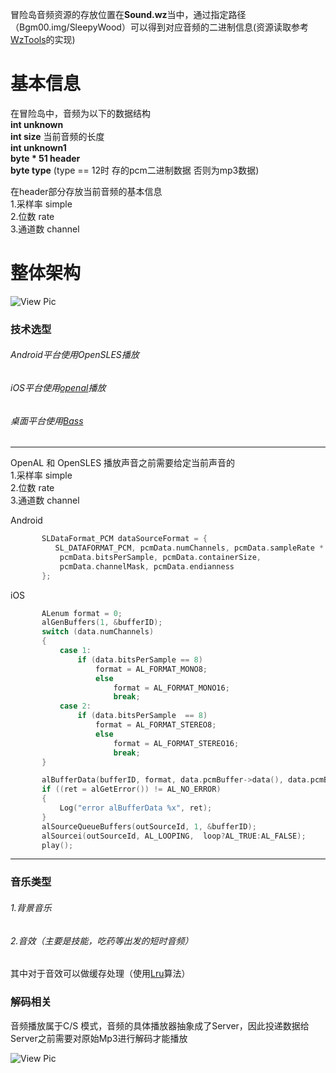 
冒险岛音频资源的存放位置在**Sound.wz**当中，通过指定路径（Bgm00.img/SleepyWood）可以得到对应音频的二进制信息(资源读取参考[WzTools](https://github.com/flwmxd/WzTools)的实现)

# 基本信息

在冒险岛中，音频为以下的数据结构
<br>**int unknown**
<br>**int size** 当前音频的长度
<br>**int unknown1**
<br>**byte * 51 header**
<br>**byte type** (type == 12时 存的pcm二进制数据 否则为mp3数据)

在header部分存放当前音频的基本信息
<br>1.采样率 simple
<br>2.位数 rate
<br>3.通道数 channel

# 整体架构

![View Pic](https://github.com/flwmxd/flwmxd.github.io/blob/master/img/audio.png)

### 技术选型
###### Android平台使用OpenSLES播放
###### iOS平台使用[openal](www.openal.org/)播放
###### 桌面平台使用[Bass](http://www.un4seen.com/)

***
OpenAL 和 OpenSLES 播放声音之前需要给定当前声音的
<br>1.采样率 simple
<br>2.位数 rate
<br>3.通道数 channel

Android 
 ``` cpp
		SLDataFormat_PCM dataSourceFormat = {
		   SL_DATAFORMAT_PCM, pcmData.numChannels, pcmData.sampleRate * 1000,
			pcmData.bitsPerSample, pcmData.containerSize,
			pcmData.channelMask, pcmData.endianness
		};
```

iOS 
 ``` cpp
		ALenum format = 0;
		alGenBuffers(1, &bufferID);
        switch (data.numChannels)
        {
            case 1:
                if (data.bitsPerSample == 8)
                    format = AL_FORMAT_MONO8;
                    else
                        format = AL_FORMAT_MONO16;
                        break;
            case 2:
                if (data.bitsPerSample  == 8)
                    format = AL_FORMAT_STEREO8;
                    else
                        format = AL_FORMAT_STEREO16;
                        break;
        }

		alBufferData(bufferID, format, data.pcmBuffer->data(), data.pcmBuffer->size(), data.sampleRate);
		if ((ret = alGetError()) != AL_NO_ERROR)
		{
			Log("error alBufferData %x", ret);
		}
		alSourceQueueBuffers(outSourceId, 1, &bufferID);
        alSourcei(outSourceId, AL_LOOPING,  loop?AL_TRUE:AL_FALSE);
		play();
```

***


### 音乐类型

###### 1.背景音乐
###### 2.音效（主要是技能，吃药等出发的短时音频）

其中对于音效可以做缓存处理（使用[Lru](https://github.com/flwmxd/flwmxd.github.io/blob/master/client/cache/LruCache.md)算法）


### 解码相关

音频播放属于C/S 模式，音频的具体播放器抽象成了Server，因此投递数据给Server之前需要对原始Mp3进行解码才能播放


![View Pic](https://github.com/flwmxd/flwmxd.github.io/blob/master/img/audio_decoder.png)

